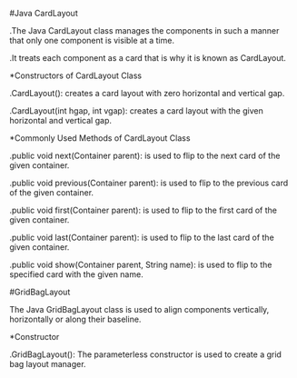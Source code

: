 #Java CardLayout

.The Java CardLayout class manages the components in such a manner that only one component is visible at a time.

.It treats each component as a card that is why it is known as CardLayout.

*Constructors of CardLayout Class

.CardLayout(): creates a card layout with zero horizontal and vertical gap.

.CardLayout(int hgap, int vgap): creates a card layout with the given horizontal and vertical gap.

*Commonly Used Methods of CardLayout Class

.public void next(Container parent): is used to flip to the next card of the given container.

.public void previous(Container parent): is used to flip to the previous card of the given container.

.public void first(Container parent): is used to flip to the first card of the given container.

.public void last(Container parent): is used to flip to the last card of the given container.

.public void show(Container parent, String name): is used to flip to the specified card with the given name.


#GridBagLayout

The Java GridBagLayout class is used to align components vertically, horizontally or along their baseline.

*Constructor

.GridBagLayout(): The parameterless constructor is used to create a grid bag layout manager.
